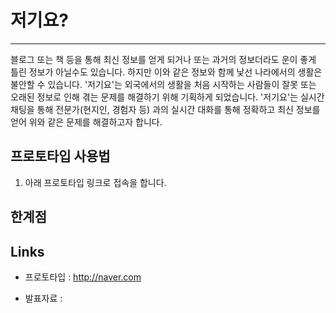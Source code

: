 # 저기요?

---

블로그 또는 책 등을 통해 최신 정보를 얻게 되거나 또는 과거의 정보더라도 운이 좋게 틀린 정보가 아닐수도 있습니다. 하지만 이와 같은 정보와 함께 낯선 나라에서의 생활은 불안할 수 있습니다. '저기요'는 외국에서의 생활을 처음 시작하는 사람들이 잘못 또는 오래된 정보로 인해 겪는 문제를 해결하기 위해 기획하게 되었습니다. '저기요'는 실시간 채팅을 통해 전문가(현지인, 경험자 등) 과의 실시간 대화를 통해 정확하고 최신 정보를 얻어 위와 같은 문제를 해결하고자 합니다.

## 프로토타입 사용법

1. 아래 프로토타입 링크로 접속을 합니다.

## 한계점

## Links

- 프로토타입 : <http://naver.com>

- 발표자료 : 

